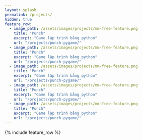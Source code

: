 ```yaml
---
layout: splash
permalink: /projects/
hidden: true
feature_row:
  - image_path: /assets/images/projects/mm-free-feature.png
    title: "Punch"
    excerpt: "Game lập trình bằng python"
    url: "/projects/punch-pygame/"
  - image_path: /assets/images/projects/mm-free-feature.png
    title: "Punch"
    excerpt: "Game lập trình bằng python"
    url: "/projects/punch-pygame/"
  - image_path: /assets/images/projects/mm-free-feature.png
    title: "Punch"
    excerpt: "Game lập trình bằng python"
    url: "/projects/punch-pygame/"
  - image_path: /assets/images/projects/mm-free-feature.png
    title: "Punch"
    excerpt: "Game lập trình bằng python"
    url: "/projects/punch-pygame/"
  - image_path: /assets/images/projects/mm-free-feature.png
    title: "Punch"
    excerpt: "Game lập trình bằng python"
    url: "/projects/punch-pygame/"
---
```


{% include feature_row %}